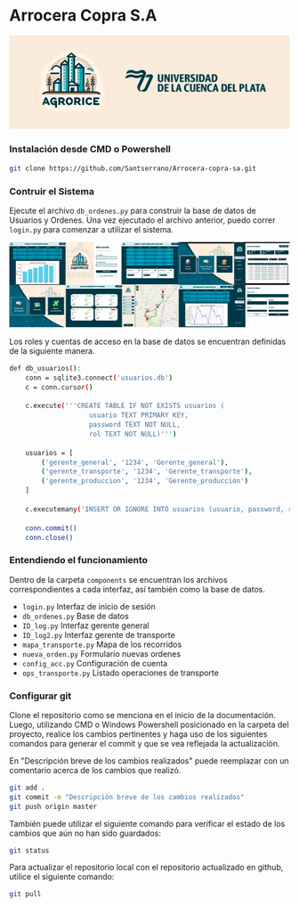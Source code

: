 # Arrocera Copra S.A
![head](header.png)
### Instalación desde CMD o Powershell

```bash
git clone https://github.com/Santserrano/Arrocera-copra-sa.git

```
### Contruir el Sistema 
Ejecute el archivo `db_ordenes.py` para construir la base de datos de Usuarios y Ordenes.
Una vez ejecutado el archivo anterior, puedo correr `login.py` para comenzar a utilizar el sistema.

![head](interfaces.png)

Los roles y cuentas de acceso en la base de datos se encuentran definidas de la siguiente manera.
```bash
def db_usuarios():
    conn = sqlite3.connect('usuarios.db')
    c = conn.cursor()

    c.execute('''CREATE TABLE IF NOT EXISTS usuarios (
                    usuario TEXT PRIMARY KEY,
                    password TEXT NOT NULL,
                    rol TEXT NOT NULL)''')

    usuarios = [
        ('gerente_general', '1234', 'Gerente_general'),
        ('gerente_transporte', '1234', 'Gerente_transporte'),
        ('gerente_produccion', '1234', 'Gerente_producción')
    ]

    c.executemany('INSERT OR IGNORE INTO usuarios (usuario, password, rol) VALUES (?, ?, ?)', usuarios)

    conn.commit()
    conn.close()
```
### Entendiendo el funcionamiento
Dentro de la carpeta `components` se encuentran los archivos correspondientes a cada interfaz, así también como la base de datos.
- `login.py` Interfaz de inicio de sesión
- `db_ordenes.py` Base de datos
- `ID_log.py` Interfaz gerente general
- `ID_log2.py` Interfaz gerente de transporte
- `mapa_transporte.py` Mapa de los recorridos
- `nueva_orden.py` Formulario nuevas ordenes
- `config_acc.py` Configuración de cuenta
- `ops_transporte.py` Listado operaciones de transporte
### Configurar git 

Clone el repositorio como se menciona en el inicio de la documentación.
Luego, utilizando CMD o Windows Powershell posicionado en la carpeta del proyecto, realice los cambios pertinentes y haga uso de los siguientes comandos para generar el commit y que se vea reflejada la actualización.

En "Descripción breve de los cambios realizados" puede reemplazar con un comentario acerca de los cambios que realizó.

```bash
git add .
git commit -m "Descripción breve de los cambios realizados"
git push origin master
```

También puede utilizar el siguiente comando para verificar el estado de los cambios que aún no han sido guardados:
```bash
git status
```

Para actualizar el repositorio local con el repositorio actualizado en github, utilice el siguiente comando:
```bash
git pull
```
